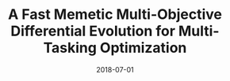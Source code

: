 ---
title: "A Fast Memetic Multi-Objective Differential Evolution for Multi-Tasking Optimization "
collection: conferences
permalink: /publication/A_Fast
date: 2018-07-01
venue: "CEC"
city: 
state: ""
thumbnail: "A_Fast.png"
teaser :
authors: "Yongliang Chen, Jinghui Zhong, Mingkui Tan "
bibtex: A_Fast.txt
uri: A_Fast.pdf
arxiv: 
project: 
source:
poster: 
data:
---